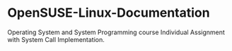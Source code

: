 # OpenSUSE-Linux-Documentation
Operating System and System Programming course Individual Assignment with System Call Implementation.
